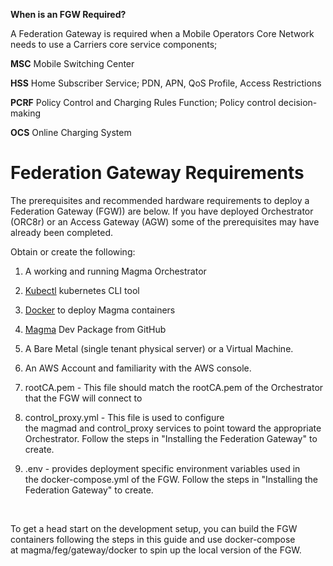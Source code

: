 **When is an FGW Required?**

A Federation Gateway is required when a Mobile Operators Core Network
needs to use a Carriers core service components;

**MSC** Mobile Switching Center

**HSS** Home Subscriber Service; PDN, APN, QoS Profile, Access
Restrictions

**PCRF** Policy Control and Charging Rules Function; Policy control
decision-making

**OCS** Online Charging System

Federation Gateway Requirements
===============================

The prerequisites and recommended hardware requirements to deploy a
Federation Gateway (FGW)) are below. If you have deployed Orchestrator
(ORC8r) or an Access Gateway (AGW) some of the prerequisites may have
already been completed.

Obtain or create the following:

1.  A working and running Magma Orchestrator

2.  [Kubectl](https://kubernetes.io/docs/tasks/tools/install-kubectl/)
    kubernetes CLI tool

3.  [Docker](https://www.docker.com/) to deploy Magma containers

4.  [Magma](https://github.com/facebookincubator/magma/) Dev Package
    from GitHub

5.  A Bare Metal (single tenant physical server) or a Virtual Machine.

6.  An AWS Account and familiarity with the AWS console.

7.  rootCA.pem - This file should match the rootCA.pem of the
    Orchestrator that the FGW will connect to

8.  control\_proxy.yml - This file is used to configure
    the magmad and control\_proxy services to point toward the
    appropriate Orchestrator. Follow the steps in "Installing the
    Federation Gateway" to create.

9.  .env - provides deployment specific environment variables used in
    the docker-compose.yml of the FGW. Follow the steps in "Installing
    the Federation Gateway" to create.

 

To get a head start on the development setup, you can build the FGW
containers following the steps in this guide and use docker-compose
at magma/feg/gateway/docker to spin up the local version of the FGW.
